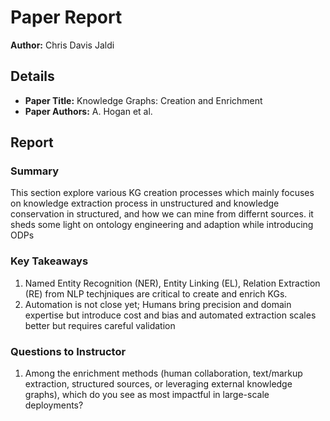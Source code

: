 # Paper Report

**Author:** Chris Davis Jaldi

## Details

- **Paper Title:** Knowledge Graphs: Creation and Enrichment
- **Paper Authors:** A. Hogan et al.

## Report

### Summary

This section explore various KG creation processes which mainly focuses on knowledge extraction process in unstructured and knowledge conservation in structured, and how we can mine from differnt sources. it sheds some light on ontology engineering and adaption while introducing ODPs

### Key Takeaways

1. Named Entity Recognition (NER), Entity Linking (EL), Relation Extraction (RE) from NLP techjniques are critical to create and enrich KGs.
2. Automation is not close yet; Humans bring precision and domain expertise but introduce cost and bias and automated extraction scales better but requires careful validation

### Questions to Instructor

1. Among the enrichment methods (human collaboration, text/markup extraction, structured sources, or leveraging external knowledge graphs), which do you see as most impactful in large-scale deployments?
